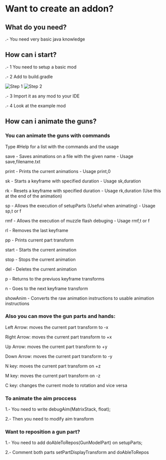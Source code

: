 # Want to create an addon?

## What do you need?

.- You need very basic java knowledge

## How can i start?

.- 1 You need to setup a basic mod

.- 2 Add to build.gradle

![Step 1](https://i.imgur.com/gvvq1AJ.jpg)
![Step 2](https://i.imgur.com/BP7YZSL.jpg)

.- 3 Import it as any mod to your IDE

.- 4 Look at the example mod

## How can i animate the guns?
### You can animate the guns with commands
Type #Help for a list with the commands and the usage

save     - Saves animations on a file with the given name - Usage save,filename.txt

print    - Prints the current animations - Usage print,0

sk       - Starts a keyframe with specified duration - Usage sk,duration

rk       - Resets a keyframe with specified duration - Usage rk,duration (Use this at the end of the animation)

sp       - Allows the execution of setupParts (Useful when animating) - Usage sp,t or f

rmf      - Allows the execution of muzzle flash debuging - Usage rmf,t or f

rl       - Removes the last keyframe

pp       - Prints current part transform

start    - Starts the current animation

stop     - Stops the current animation

del      - Deletes the current animation

p        - Returns to the previuos keyframe transforms

n        - Goes to the next keyframe transform

showAnim - Converts the raw animation instructions to usable animation instructions


### Also you can move the gun parts and hands:

Left Arrow: moves the current part transform to -x

Right Arrow: moves the current part transform to +x

Up Arrow: moves the current part transform to +y

Down Arrow: moves the current part transform to -y

N key: moves the current part transform on +z

M key: moves the current part transform on -z

C key: changes the current mode to rotation and vice versa


### To animate the aim proccess
1.- You need to write debugAim(MatrixStack, float);

2.- Then you need to modify aim transform


### Want to reposition a gun part?
1.- You need to add doAbleToRepos(GunModelPart) on setupParts;

2.- Comment both parts setPartDisplayTransform and doAbleToRepos

